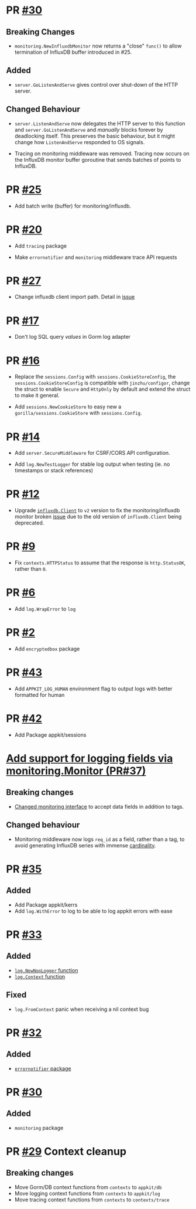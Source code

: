 # PR [#30](https://github.com/theplant/appkit/pull/30)

## Breaking Changes

* `monitoring.NewInfluxdbMonitor` now returns a "close" `func()` to
  allow termination of InfluxDB buffer introduced in #25.

## Added

* `server.GoListenAndServe` gives control over shut-down of the HTTP
  server.


## Changed Behaviour

* `server.ListenAndServe` now delegates the HTTP server to this
  function and `server.GoListenAndServe` and *manually* blocks forever
  by deadlocking itself. This preserves the basic behaviour, but it
  might change how `ListenAndServe` responded to OS signals.

* Tracing on monitoring middleware was removed. Tracing now occurs on
  the InfluxDB monitor buffer goroutine that sends batches of points
  to InfluxDB.

# PR [#25](https://github.com/theplant/appkit/pull/25)

* Add batch write (buffer) for monitoring/influxdb.

# PR [#20](https://github.com/theplant/appkit/pull/20)

* Add `tracing` package

* Make `errornotifier` and `monitoring` middleware trace API requests

# PR [#27](https://github.com/theplant/appkit/pull/27)

* Change influxdb client import path. Detail in [issue](https://github.com/influxdata/influxdb/issues/11035)

# PR [#17](https://github.com/theplant/appkit/pull/17)

* Don't log SQL query *values* in Gorm log adapter

# PR [#16](https://github.com/theplant/appkit/pull/16)

* Replace the `sessions.Config` with `sessions.CookieStoreConfig`, the `sessions.CookieStoreConfig` is compatible with `jinzhu/configor`, change the struct to enable `Secure` and `HttpOnly` by default and extend the struct to make it general.

* Add `sessions.NewCookieStore` to easy new a `gorilla/sessions.CookieStore` with `sessions.Config`.

# PR [#14](https://github.com/theplant/appkit/pull/14)

* Add `server.SecureMiddleware` for CSRF/CORS API configuration.

* Add `log.NewTestLogger` for stable log output when testing (ie. no
  timestamps or stack references)

# PR [#12](https://github.com/theplant/appkit/pull/12)

* Upgrade [`influxdb.Client`](https://github.com/influxdata/influxdb/tree/master/client#description) to `v2` version to fix the monitoring/influxdb monitor broken [issue](https://github.com/theplant/appkit/issues/11) due to the old version of `influxdb.Client` being deprecated.

# PR [#9](https://github.com/theplant/appkit/pull/9)

* Fix `contexts.HTTPStatus` to assume that the response is `http.StatusOK`, rather than `0`.

# PR [#6](https://github.com/theplant/appkit/pull/6)

* Add `log.WrapError` to `log`

# PR [#2](https://github.com/theplant/appkit/pull/2)

* Add `encryptedbox` package

# PR [#43](https://github.com/theplant/appkit-private/pull/43)

* Add `APPKIT_LOG_HUMAN` environment flag to output logs with better formatted for human


# PR [#42](https://github.com/theplant/appkit-private/pull/42)

* Add Package appkit/sessions

# [Add support for logging fields via monitoring.Monitor (PR#37)](https://github.com/theplant/appkit-private/pull/37)

## Breaking changes

* [Changed monitoring interface](https://github.com/theplant/appkit-private/pull/37/commits/5dde9fa2bc77527f9760feecdda762864fa0572c#diff-2b8f43b8889cf5d451e1b7e74a89ae74L62) to accept data fields in addition to tags.

## Changed behaviour

* Monitoring middleware now logs `req_id` as a field, rather than a
tag, to avoid generating InfluxDB series with immense
[cardinality](https://docs.influxdata.com/influxdb/v1.2/concepts/glossary/#series-cardinality).

# PR [#35](https://github.com/theplant/appkit-private/pull/35)

## Added

* Add Package appkit/kerrs
* Add `log.WithError` to log to be able to log appkit errors with ease

# PR [#33](https://github.com/theplant/appkit-private/pull/33)

## Added

* [`log.NewNopLogger` function](https://github.com/theplant/appkit/blob/08b478e/log/log.go#L74-L78)
* [`log.Context` function](https://github.com/theplant/appkit/blob/08b478e/log/context.go#L29-L32)

## Fixed

* `log.FromContext` panic when receiving a nil context bug

# PR [#32](https://github.com/theplant/appkit-private/pull/32)

## Added

* [`errornotifier` package](errornotifier/README.md)

# PR [#30](https://github.com/theplant/appkit-private/pull/30)

## Added

* `monitoring` package


# PR [#29](https://github.com/theplant/appkit-private/pull/29) Context cleanup

## Breaking changes

* Move Gorm/DB context functions from `contexts` to `appkit/db`
* Move logging context functions from `contexts` to `appkit/log`
* Move tracing context functions from `contexts` to `contexts/trace`

